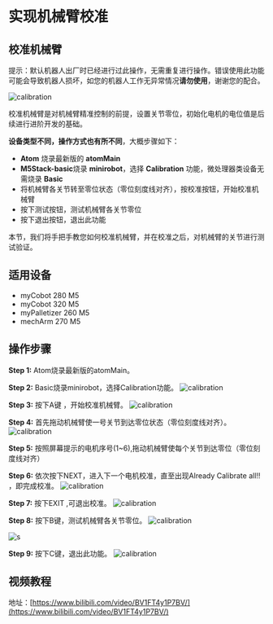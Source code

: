 # 实现机械臂校准

## 校准机械臂

提示：默认机器人出厂时已经进行过此操作，无需重复进行操作。错误使用此功能可能会导致机器人损坏，如您的机器人工作无异常情况**请勿使用**，谢谢您的配合。

![calibration](../../../../resources/3-FunctionsAndApplications/5.3-FirmwareFunctionDescription/check/4.2.2-calibration.png)

校准机械臂是对机械臂精准控制的前提，设置关节零位，初始化电机的电位值是后续进行进阶开发的基础。

**设备类型不同，操作方式也有所不同**，大概步骤如下：

- **Atom** 烧录最新版的 **atomMain**
- **M5Stack-basic**烧录 **minirobot**，选择 **Calibration** 功能，微处理器类设备无需烧录 **Basic**
- 将机械臂各关节转至零位状态（零位刻度线对齐），按校准按钮，开始校准机械臂
- 按下测试按钮，测试机械臂各关节零位
- 按下退出按钮，退出此功能

本节，我们将手把手教您如何校准机械臂，并在校准之后，对机械臂的关节进行测试验证。

## 适用设备

- myCobot 280 M5
- myCobot 320 M5
- myPalletizer 260 M5
- mechArm 270 M5

## 操作步骤

**Step 1:** Atom烧录最新版的atomMain。

**Step 2:** Basic烧录minirobot，选择Calibration功能。
![calibration](../../../../resources/3-FunctionsAndApplications/5.3-FirmwareFunctionDescription/check/c1.jpg)

**Step 3:** 按下A键 ，开始校准机械臂。
![calibration](../../../../resources/3-FunctionsAndApplications/5.3-FirmwareFunctionDescription/check/c2.jpg)

**Step 4:** 首先拖动机械臂使一号关节到达零位状态（零位刻度线对齐）。
![calibration](../../../../resources/3-FunctionsAndApplications/5.3-FirmwareFunctionDescription/check/c3.jpg)

**Step 5:** 按照屏幕提示的电机序号(1~6),拖动机械臂使每个关节到达零位（零位刻度线对齐）

**Step 6:** 依次按下NEXT，进入下一个电机校准，直至出现Already Calibrate all!! ，即完成校准。
![calibration](../../../../resources/3-FunctionsAndApplications/5.3-FirmwareFunctionDescription/check/c4.jpg)

**Step 7:** 按下EXIT ,可退出校准。
![calibration](../../../../resources/3-FunctionsAndApplications/5.3-FirmwareFunctionDescription/check/c5.jpg)

**Step 8:** 按下B键，测试机械臂各关节零位。
![calibration](../../../../resources/3-FunctionsAndApplications/5.3-FirmwareFunctionDescription/check/c6.jpg)

![s](../../../../resources/3-FunctionsAndApplications/5.3-FirmwareFunctionDescription/check/c7.jpg)

**Step 9:** 按下C键，退出此功能。
![calibration](../../../../resources/3-FunctionsAndApplications/5.3-FirmwareFunctionDescription/check/c8.jpg)

## 视频教程

地址：[https://www.bilibili.com/video/BV1FT4y1P7BV/](https://www.bilibili.com/video/BV1FT4y1P7BV/)